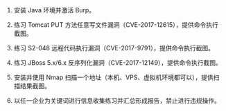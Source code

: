1. 安装 Java 环境并激活 Burp。

2. 练习 Tomcat PUT 方法任意写文件漏洞（CVE-2017-12615），提供命令执行截图。

3. 练习 S2-048 远程代码执行漏洞（CVE-2017-9791），提供命令执行截图。

4. 练习 JBoss 5.x/6.x 反序列化漏洞（CVE-2017-12149），提供命令执行截图。

5. 安装并使用 Nmap 扫描一个地址（本机、VPS、虚拟机环境都可以），提供扫描结果截图。

6. 以任一企业为关键词进行信息收集练习并汇总形成报告，禁止进行违规操作。
